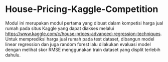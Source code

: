 # House-Pricing-Kaggle-Competition
Modul ini merupakan modul pertama yang dibuat dalam kompetisi harga jual rumah pada situs Kaggle yang dapat diakses melalui https://www.kaggle.com/c/house-prices-advanced-regression-techniques. Untuk memprediksi harga jual rumah pada test dataset, dibangun model linear regression dan juga random forest lalu dilakukan evaluasi model dengan melihat skor RMSE menggunakan train dataset yang displit terlebih dahulu.
